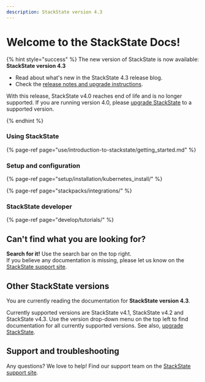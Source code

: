 ```yaml
---
description: StackState version 4.3
---
```


# Welcome to the StackState Docs!

{% hint style="success" %}
The new version of StackState is now available: **StackState version 4.3**

* Read about what's new in the StackState 4.3 release blog.
* Check the [release notes and upgrade instructions](/setup/upgrade-stackstate/README.md).

With this release, StackState v4.0 reaches end of life and is no longer supported. If you are running version 4.0, please [upgrade StackState](/setup/upgrade-stackstate/README.md) to a supported version. 

{% endhint %}

### Using StackState

{% page-ref page="use/introduction-to-stackstate/getting\_started.md" %}

### Setup and configuration

{% page-ref page="setup/installation/kubernetes\_install/" %}

{% page-ref page="stackpacks/integrations/" %}

### StackState developer 

{% page-ref page="develop/tutorials/" %}

## Can't find what you are looking for?

**Search for it!** Use the search bar on the top right.  
If you believe any documentation is missing, please let us know on the [StackState support site](http://support.stackstate.com/).

## Other StackState versions

You are currently reading the documentation for **StackState version 4.3**.

Currently supported versions are StackState v4.1, StackState v4.2 and StackState v4.3. Use the version drop-down menu on the top left to find documentation for all currently supported versions. See also, [upgrade StackState](setup/upgrade-stackstate/steps-to-upgrade.md).

## Support and troubleshooting

Any questions? We love to help! Find our support team on the [StackState support site](http://support.stackstate.com/).

